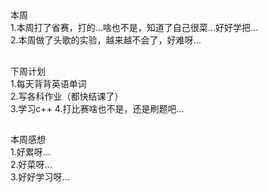 ##
本周  
1.本周打了省赛，打的...啥也不是，知道了自己很菜...好好学把...  
2.本周做了头歌的实验，越来越不会了，好难呀...  
##
下周计划  
1.每天背背英语单词  
2.写各科作业（都快结课了）  
3.学习c++
4.打比赛啥也不是，还是刷题吧...
##
本周感想  
1.好累呀...  
2.好菜呀...  
3.好好学习呀...
